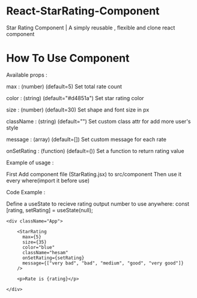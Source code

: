 # React-StarRating-Component
 Star Rating Component |  A simply reusable , flexible and clone react component

 # How To Use Component
 
Available props :

max : (number) (default=5) Set total rate count

color : (string) (default="#d4851a") Set star rating color

size : (number) (default=30) Set shape and font size in px

className : (string) (default="") Set custom class attr for add more user's style

message : (array) (default=[]) Set custom message for each rate

onSetRating : (function) (default=()) Set a function to return rating value


Example of usage :

First Add component file (StarRating.jsx) to src/component
Then use it every where(import it before use)

Code Example :

 Define a useState to recieve rating output number to use anywhere:
 const [rating, setRating] = useState(null);
 
  
    <div className="App">
    
        <StarRating
          max={5}
          size={35}
          color="blue"
          className="hesam"
          onSetRating={setRating}
          message={["very bad", "bad", "medium", "good", "very good"]}
        />
        
        <p>Rate is {rating}</p>
        
    </div>


